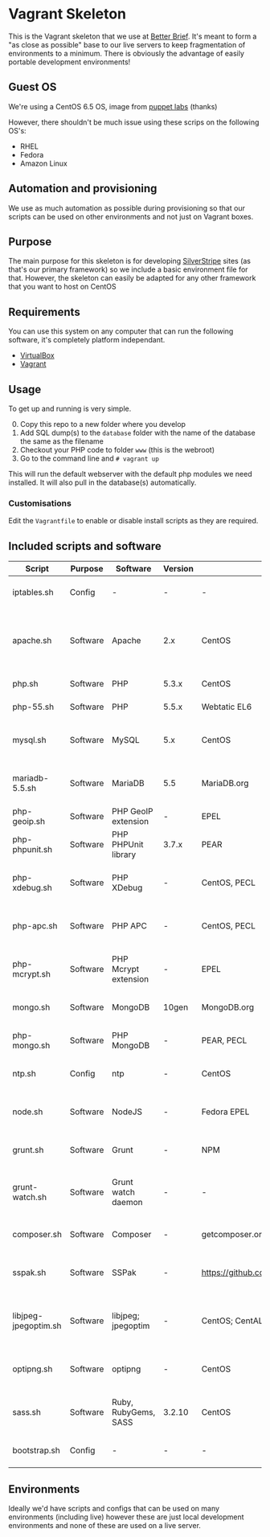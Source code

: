 Vagrant Skeleton
======================

This is the Vagrant skeleton that we use at [Better Brief](//betterbrief.co.uk). It's meant to form a "as close as possible" base to our live servers to keep fragmentation of environments to a minimum. There is obviously the advantage of easily portable development environments!

## Guest OS

We're using a CentOS 6.5 OS, image from [puppet labs](http://puppet-vagrant-boxes.puppetlabs.com/) (thanks)

However, there shouldn't be much issue using these scrips on the following OS's:
- RHEL
- Fedora
- Amazon Linux

## Automation and provisioning

We use as much automation as possible during provisioning so that our scripts can be used on other environments and not just on Vagrant boxes.

## Purpose

The main purpose for this skeleton is for developing [SilverStripe](http://silverstripe.org) sites (as that's our primary framework) so we include a basic environment file for that. However, the skeleton can easily be adapted for any other framework that you want to host on CentOS

## Requirements

You can use this system on any computer that can run the following software, it's completely platform independant.

- [VirtualBox](//www.virtualbox.org/wiki/Downloads)
- [Vagrant](//www.vagrantup.com/downloads)

## Usage

To get up and running is very simple.

0. Copy this repo to a new folder where you develop
1. Add SQL dump(s) to the `database` folder with the name of the database the same as the filename
2. Checkout your PHP code to folder `www` (this is the webroot)
3. Go to the command line and `# vagrant up`

This will run the default webserver with the default php modules we need installed. It will also pull in the database(s) automatically.

### Customisations

Edit the `Vagrantfile` to enable or disable install scripts as they are required.

## Included scripts and software

|Script               |Purpose  |Software|Version|Repo|Description|
|---------------------|---------|--------|-------|----|-----------|
|iptables.sh          |Config   |-                  |-|-|Opens port 22 so you can access your vagrant box
|apache.sh            |Software |Apache             |2.x|CentOS|Mounts the www _or_ public_html dir to webroot, installs Apache, opens ports 80 and 443
|php.sh               |Software |PHP                |5.3.x|CentOS|Installs PHP 5.3, restarts Apache
|php-55.sh            |Software |PHP                |5.5.x|Webtatic EL6|Installs PHP 5.5, restarts Apache
|mysql.sh             |Software |MySQL              |5.x|CentOS|Installs MySQL, opens port 3306, imports dumps in /vagrant/database
|mariadb-5.5.sh       |Software |MariaDB            |5.5|MariaDB.org|Installs MariaDB, opens port 3306, imports dumps in /vagrant/database
|php-geoip.sh         |Software |PHP GeoIP extension|-|EPEL|Installs PHP's GeoIP functions
|php-phpunit.sh       |Software |PHP PHPUnit library|3.7.x|PEAR|Installs PEAR, then uses PEAR to install PHPUnit
|php-xdebug.sh        |Software |PHP XDebug         |-|CentOS, PECL|Installs XDebug along with its automake, gcc, and php-devel
|php-apc.sh           |Software |PHP APC            |-|CentOS, PECL|Installs APC. Only needed for PHP 5.3.x as 5.5 has it built-in.
|php-mcrypt.sh        |Software |PHP Mcrypt extension|-|EPEL|Installs Mcrypt. Only needed for PHP 5.3.x as 5.5 has it built-in.
|mongo.sh             |Software |MongoDB            |10gen|MongoDB.org|Installs the MongoDB NoSQL database
|php-mongo.sh         |Software |PHP MongoDB|-|PEAR, PECL|Installs the PHP MongoDB extension
|ntp.sh               |Config   |ntp|-|CentOS|Installs NTP which handles time management
|node.sh              |Software |NodeJS|-|Fedora EPEL|Installs the NodeJS language and its package manager, NPM
|grunt.sh             |Software |Grunt|-|NPM|Installs the NodeJS based task runner, grunt.
|grunt-watch.sh       |Software |Grunt watch daemon|-|-|Sets up an automatic `grunt watch` task that will run on `vagrant up`
|composer.sh          |Software |Composer|-|getcomposer.org|Installs PHP's composer package manager
|sspak.sh         	  |Software |SSPak|-|https://github.com/silverstripe/sspak|Asset and database snapshot tool for SilverStripe
|libjpeg-jpegoptim.sh |Software |libjpeg; jpegoptim|-|CentOS; CentALT|Installs libjpeg and jpegoptim for use with compressing JPEG images
|optipng.sh           |Software |optipng|-|CentOS|Installs optipng for use with compressing PNG images
|sass.sh              |Software |Ruby, RubyGems, SASS|3.2.10|CentOS|Installs SASS 3.2.10, a handy CSS pre processor
|bootstrap.sh         |Config   |-|-|-|Various bootstrap tasks and snag fixes

## Environments

Ideally we'd have scripts and configs that can be used on many environments (including live) however these are just local development environments and none of these are used on a live server.
